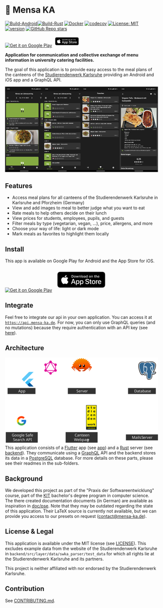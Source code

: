 # 🥘 Mensa KA

[![Build-Android](https://github.com/kronos-et-al/MensaApp/actions/workflows/main.yml/badge.svg)](https://github.com/kronos-et-al/MensaApp/actions/workflows/main.yml)[![Build-Rust](https://github.com/kronos-et-al/MensaApp/actions/workflows/rust.yml/badge.svg)](https://github.com/kronos-et-al/MensaApp/actions/workflows/rust.yml) [![Docker](https://ghcr-badge.egpl.dev/kronos-et-al/mensa-app/size?color=%2344cc11&tag=latest&label=docker+image+size&trim=)](https://github.com/kronos-et-al/MensaApp/pkgs/container/mensa-app) [![codecov](https://codecov.io/gh/kronos-et-al/MensaApp/branch/main/graph/badge.svg?token=2CZXSPAP48)](https://codecov.io/gh/kronos-et-al/MensaApp) [![License: MIT](https://img.shields.io/badge/License-MIT-yellow.svg)](https://github.com/kronos-et-al/MensaApp/blob/main/LICENSE) [![version](https://shields.io/github/v/release/kronos-et-al/MensaApp)](https://github.com/kronos-et-al/MensaApp/releases) [![GitHub Repo stars](https://img.shields.io/github/stars/kronos-et-al/MensaApp)](https://github.com/kronos-et-al/MensaApp/stargazers)

<a href='https://play.google.com/store/apps/details?id=de.mensa_ka.app&pli=1&pcampaignid=pcampaignidMKT-Other-global-all-co-prtnr-py-PartBadge-Mar2515-1'><img alt='Get it on Google Play' src='https://play.google.com/intl/en_us/badges/static/images/badges/en_badge_web_generic.png' width=100em/></a>
<a href='https://apps.apple.com/us/app/mensa-ka/id6464076864'><img style='padding: 6px' alt='Download on the App Store' src='doc\img\Download_on_the_App_Store_Badge_US-UK_RGB_blk_092917.svg' height=26em/></a>


**Application for communication and collective exchange of
menu information in university catering facilities.**

The goal of this application is to provide easy access to the meal plans of the canteens of the [Studierendenwerk Karlsruhe](https://www.sw-ka.de/de/hochschulgastronomie/speiseplan) providing an Android and iOS app and a GraphQL API.

<img src="doc/img/gallery_view.png" alt="gallery view" width=25%/><img src="doc/img/list_view.png" alt="list view" width=25%/><img src="doc/img/favorites.png" alt="favorites" width=25%/><img src="doc/img/detail_view.png" alt="meal detail view" width=25%/>

## Features
- Access meal plans for all canteens of the Studierendenwerk Karlsruhe in Karlsruhe and Pforzheim (Germany)
- View and add images to meal to better judge what you want to eat
- Rate meals to help others decide on their lunch
- View prices for students, employees, pupils, and guests
- Filter meals by type (vegetarian, vegan, ...), price, allergens, and more
- Choose your way of life: light or dark mode
- Mark meals as favorites to highlight them locally

## Install
This app is available on Google Play for Android and the App Store for iOS.

<a href='https://play.google.com/store/apps/details?id=de.mensa_ka.app&pli=1&pcampaignid=pcampaignidMKT-Other-global-all-co-prtnr-py-PartBadge-Mar2515-1'><img alt='Get it on Google Play' src='https://play.google.com/intl/en_us/badges/static/images/badges/en_badge_web_generic.png' height=80em/></a>
<a href='https://apps.apple.com/us/app/mensa-ka/id6464076864'><img style='padding: 13px' alt='Download on the App Store' src='doc\img\Download_on_the_App_Store_Badge_US-UK_RGB_blk_092917.svg' height=53em/></a>

## Integrate
Feel free to integrate our api in your own application. You can access it at [`https://api.mensa-ka.de`](https://api.mensa-ka.de).
For now, you can only use GraphQL queries (and no mutations) because they require authentication with an API key (see [here](doc/ApiAuth.md)).

## Architecture
![architecture](doc/img/architecture.svg)
This application consists of a [Flutter](https://flutter.dev/) app (see [app](app/README.md)) and a [Rust](https://www.rust-lang.org/) server (see [backend](backend/README.md)).
They communicate using a [GraphQL](https://graphql.org/) API and the backend stores its data in a [PostgreSQL](https://www.postgresql.org/) database.
For more details on these parts, please see their readmes in the sub-folders.

## Background
We developed this project as part of the "Praxis der Softwareentwicklung" course, part of the [KIT](https://www.kit.edu/english) bachelor's degree program in computer science.
The there created documentation documents (in German) are available as inspiration in [doc/pse](doc/pse). Note that they may be outdated regarding the state of this application. Their LaTeX source is currently not available, but we can provide you access to our presets on request (<contact@mensa-ka.de>).

## License & Legal
This application is available under the MIT license (see [LICENSE](LICENSE)).
This excludes example data from the website of the Studierendenwerk Karlsruhe in `backend/src/layer/data/swka_parser/test_data` for which all rights lie at the Studierendenwerk Karlsruhe and its partners.

This project is neither affiliated with nor endorsed by the Studierendenwerk Karlsruhe.

## Contribution
See [CONTRIBUTING.md](CONTRIBUTING.md).
